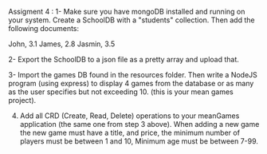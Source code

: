 Assigment 4 :
1- Make sure you have mongoDB installed and running on your system. Create a SchoolDB with a "students" collection. Then add the following documents:

John, 3.1
James, 2.8
Jasmin, 3.5

2- Export the SchoolDB to a json file as a pretty array and upload that.

3- Import the games DB found in the resources folder. Then write a NodeJS program (using express) to display 4 games from the database or as many as the user specifies but not exceeding 10. (this is your mean games project).

4. Add all CRD (Create, Read, Delete) operations to your meanGames application (the same one from step 3 above). When adding a new game the new game must have a title, and price, the minimum number of players must be between 1 and 10, Minimum age must be between 7-99.